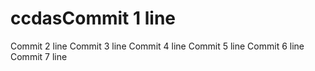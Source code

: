 # ccdasCommit 1 line
Commit 2 line
Commit 3 line
Commit 4 line
Commit 5 line
Commit 6 line
Commit 7 line
